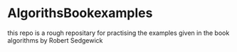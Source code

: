 # AlgorithsBookexamples
this repo is a rough repositary for practising the examples given in the book algorithms by Robert Sedgewick 
